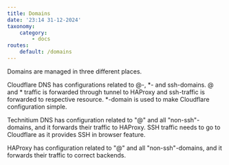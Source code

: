 ```yaml
---
title: Domains
date: '23:14 31-12-2024'
taxonomy:
    category:
        - docs
routes:
    default: /domains
---
```


Domains are managed in three different places.

Cloudflare DNS has configurations related to @-, *- and ssh-domains. @ and * traffic  is forwarded through tunnel to HAProxy and ssh-traffic is forwarded to respective resource. *-domain is used to make Cloudflare configuration simple.

Technitium DNS has configuration related to "@" and all "non-ssh"-domains, and it forwards their traffic to HAProxy. SSH traffic needs to go to Cloudflare as it provides SSH in browser feature.

HAProxy has configuration related to "@" and all "non-ssh"-domains, and it forwards their traffic to correct backends.